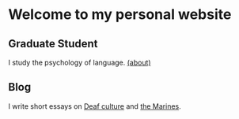 # Welcome to my personal website

## Graduate Student
I study the psychology of language. 
[(about)](http://lcnl.wisc.edu/index.php/mark-koranda/)

## Blog
I write short essays on [Deaf culture](https://thoughtrepair.wordpress.com/category/deafhood/) and [the Marines](https://thoughtrepair.wordpress.com/category/deployment/).
